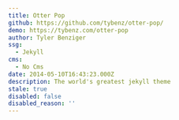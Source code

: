 ```yaml
---
title: Otter Pop
github: https://github.com/tybenz/otter-pop/
demo: https://tybenz.com/otter-pop
author: Tyler Benziger
ssg:
  - Jekyll
cms:
  - No Cms
date: 2014-05-10T16:43:23.000Z
description: The world's greatest jekyll theme
stale: true
disabled: false
disabled_reason: ''
---
```

